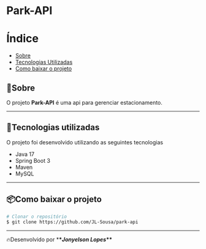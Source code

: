 # Park-API


# Índice

- [Sobre](#-sobre)
- [Tecnologias Utilizadas](#-tecnologias-utilizadas)
- [Como baixar o projeto](#-como-baixar-o-projeto)

## 📝Sobre

O projeto **Park-API** é uma api para gerenciar estacionamento. 

---

## 🚀Tecnologias utilizadas

O projeto foi desenvolvido utilizando as seguintes tecnologias

- Java 17
- Spring Boot 3
- Maven
- MySQL

---

## 📦Como baixar o projeto

```bash
# Clonar o repositório
$ git clone https://github.com/JL-Sousa/park-api

```

---

🔥Desenvolvido por \***\*_Jonyelson Lopes_\*\***